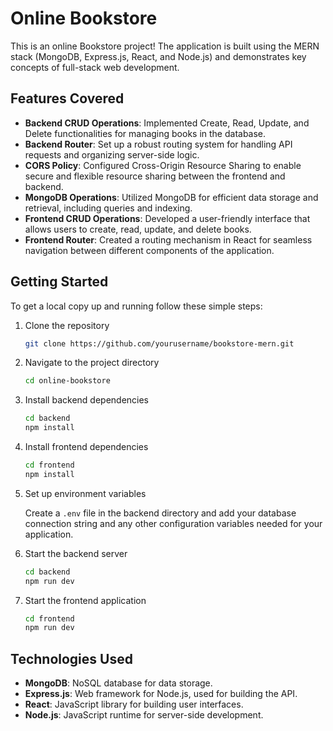 # Online Bookstore

This is an online Bookstore project! The application is built using the MERN stack (MongoDB, Express.js, React, and Node.js) and demonstrates key concepts of full-stack web development.

## Features Covered

- **Backend CRUD Operations**: Implemented Create, Read, Update, and Delete functionalities for managing books in the database.
- **Backend Router**: Set up a robust routing system for handling API requests and organizing server-side logic.
- **CORS Policy**: Configured Cross-Origin Resource Sharing to enable secure and flexible resource sharing between the frontend and backend.
- **MongoDB Operations**: Utilized MongoDB for efficient data storage and retrieval, including queries and indexing.
- **Frontend CRUD Operations**: Developed a user-friendly interface that allows users to create, read, update, and delete books.
- **Frontend Router**: Created a routing mechanism in React for seamless navigation between different components of the application.

## Getting Started

To get a local copy up and running follow these simple steps:

1. Clone the repository

   ```bash
   git clone https://github.com/yourusername/bookstore-mern.git
   ```

2. Navigate to the project directory

   ```bash
   cd online-bookstore
   ```

3. Install backend dependencies

   ```bash
   cd backend
   npm install
   ```

4. Install frontend dependencies

   ```bash
   cd frontend
   npm install
   ```

5. Set up environment variables

   Create a `.env` file in the backend directory and add your database connection string and any other configuration variables needed for your application.

6. Start the backend server

   ```bash
   cd backend
   npm run dev
   ```

7. Start the frontend application

   ```bash
   cd frontend
   npm run dev
   ```

## Technologies Used

- **MongoDB**: NoSQL database for data storage.
- **Express.js**: Web framework for Node.js, used for building the API.
- **React**: JavaScript library for building user interfaces.
- **Node.js**: JavaScript runtime for server-side development.
